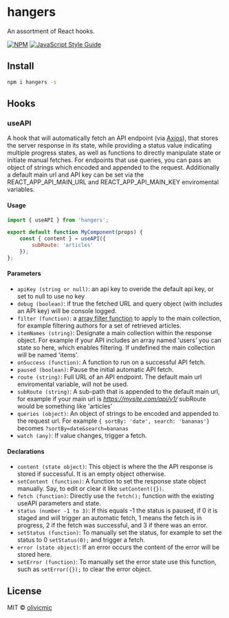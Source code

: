 # hangers
An assortment of React hooks.

[![NPM](https://img.shields.io/npm/v/hangers.svg)](https://www.npmjs.com/package/hangers) [![JavaScript Style Guide](https://img.shields.io/badge/code_style-standard-brightgreen.svg)](https://standardjs.com)

## Install

```bash
npm i hangers -s
```

## Hooks

### useAPI

A hook that will automatically fetch an API endpoint (via [Axios](https://github.com/axios/axios)), that stores the server response in its state, while providing a status value indicating multiple progress states, as well as functions to directly manipulate state or initiate manual fetches. For endpoints that use queries, you can pass an object of strings which encoded and appended to the request. Additionally a default main url and API key can be set via the REACT_APP_API_MAIN_URL and REACT_APP_API_MAIN_KEY enviromental variables. 

#### Usage

```jsx
import { useAPI } from 'hangers';

export default function MyComponent(props) {
	const { content } = useAPI({
		subRoute: 'articles'
	});
};

```
#### Parameters
- `apiKey (string or null)`: an api key to overide the default api key, or set to null to use no key
-  `debug (boolean)`: if true the fetched URL and query object (with includes an API key) will be console logged.
- `filter (function)`:  a [array filter function](https://developer.mozilla.org/en-US/docs/Web/JavaScript/Reference/Global_Objects/Array/filter) to apply to the main collection, for example filtering authors for a set of retrieved articles.
- `itemNames (string)`: Designate a main collection within the response object. For example if your API includes an array named 'users' you can state so here, which enables filtering. If undefined the main collection will be named 'items'.
- `onSuccess (function)`:  A function to run on a successful API fetch.
- `paused (boolean)`: Pause the initial automatic API fetch.
- `route (string)`: Full URL of an API endpoint. The default main url enviromental variable, will not be used.
- `subRoute (string)`: A sub-path that is appended to the default main url, for example if your main url is *https://mysite.com/api/v1/* subRoute would be something like 'articles'
-  `queries (object)`: An object of strings to be encoded and appended to the request url. For example `{ sortBy: 'date', search: 'bananas'}` becomes `?sortBy=date&search=bananas`
- `watch (any)`: If value changes, trigger a fetch.

#### Declarations
- `content (state object)`: This object is where the the API response is stored if successful. It is an empty object otherwise.
- `setContent (function)`: A function to set the response state object manually. Say, to edit or clear it like `setContent({})`.
- `fetch (function)`: Directly use the `fetch();` function with the existing useAPI parameters and state.
- `status (number -1 to 3)`: If this equals -1 the status is paused, if 0 it is staged and will trigger an automatic fetch, 1 means the fetch is in progress, 2 if the fetch was successful, and 3 if there was an error.
- `setStatus (function)`: To manually set the status, for example to set the status to 0 `setStatus(0);` and trigger a fetch.
- `error (state object)`: If an error occurs the content of the error will be stored here.
- `setError (function)`: To manually set the error state use this function, such as `setError({});` to clear the error object.


## License

MIT © [olivicmic](https://github.com/olivicmic)
